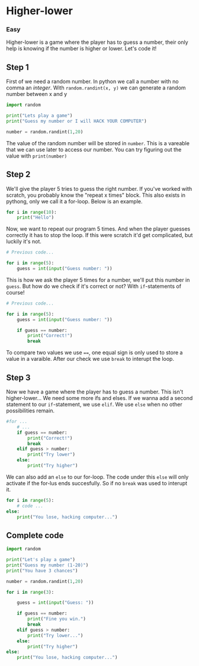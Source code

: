 # Higher-lower

### Easy

Higher-lower is a game where the player has to guess a number, their only help is knowing if the number is higher or lower. Let's code it!

## Step 1

First of we need a random number. In python we call a number with no comma an _integer_. With `random.randint(x, y)` we can generate a random number between x and y

```python
import random

print("Lets play a game")
print("Guess my number or I will HACK YOUR COMPUTER")

number = random.randint(1,20)
```

The value of the random number will be stored in `number`. This is a vareable that we can use later to access our number. You can try figuring out the value with `print(number)`

## Step 2

We'll give the player 5 tries to guess the right number. If you've worked with scratch, you probably know the "repeat x times" block. This also exists in pythong, only we call it a for-loop. Below is an example.

```python
for i in range(10):
    print("Hello")
```

Now, we want to repeat our program 5 times. And when the player guesses correctly it has to stop the loop. If this were scratch it'd get complicated, but luckily it's not.

```python
# Previous code...

for i in range(5):
    guess = int(input("Guess number: "))

```

This is how we ask the player 5 times for a number, we'll put this number in `guess`. But how do we check if it's correct or not? With `if`-statements of course!

```python
# Previous code...

for i in range(5):
    guess = int(input("Guess number: "))

    if guess == number:
        print("Correct!")
        break
```

To compare two values we use `==`, one equal sign is only used to store a value in a varaible. After our check we use `break` to interupt the loop.

## Step 3

Now we have a game where the player has to guess a number. This isn't higher-lower... We need some more ifs and elses. If we wanna add a second statement to our `if`-statement, we use `elif`. We use `else` when no other possibilities remain.

```python
#for ...
    # ...
    if guess == number:
        print("Correct!")
        break
    elif guess > number:
        print("Try lower")
    else:
        print("Try higher")
```

We can also add an `else` to our for-loop. The code under this `else` will only activate if the for-lus ends succesfully. So if no `break` was used to interupt it.

```python
for i in range(5):
    # code ...
else:
    print("You lose, hacking computer...")
```

## Complete code

```python
import random

print("Let's play a game")
print("Guess my number (1-20)")
print("You have 3 chances")

number = random.randint(1,20)

for i in range(3):

    guess = int(input("Guess: "))

    if guess == number:
        print("Fine you win.")
        break
    elif guess > number:
        print("Try lower...")
    else:
        print("Try higher")
else:
    print("You lose, hacking computer...")
```
